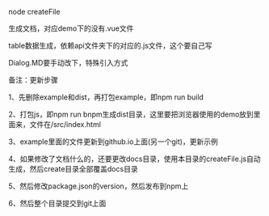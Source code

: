 node createFile

生成文档，对应demo下的没有.vue文件

table数据生成，依赖api文件夹下的对应的.js文件，这个要自己写

Dialog.MD要手动改下，特殊引入方式








备注：更新步骤

1、先删除example和dist，再打包example，即npm run build

2、打包js，即npm run bnpm生成dist目录，这里要把浏览器使用的demo放到里面来，文件在/src/index.html

3、example里面的文件更新到github.io上面(另一个git)，更新示例

4、如果修改了文档什么的，还要更改docs目录，使用本目录的createFile.js自动生成，然后create目录全部覆盖docs目录

5、然后修改package.json的version，然后发布到npm上

6、然后整个目录提交到git上面
